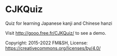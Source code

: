 # CJKQuiz
Quiz for learning Japanese kanji and Chinese hanzi

Visit http://gooo.free.fr/CJKQuiz/ to see a demo.

Copyright: 2015-2022 FM&SH,
License: https://creativecommons.org/licenses/by/4.0/
